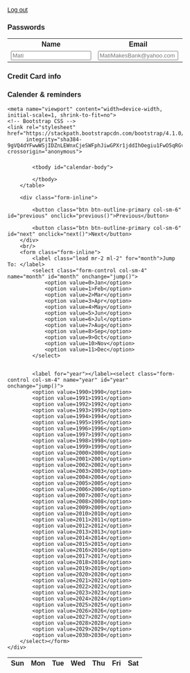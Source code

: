 

<a class="submit" href="https://hsinaditam.github.io/Password_Man/">Log out</a>

### Passwords
<table>
    <tr>
        <th><label for="name">Name</label></th>
        <th><label for="email">Email</label></th>
        <th><label for="password">Password</label></th>
        <th><label for="phone">Phone</label></th>
    </tr>
    <tr>
        <td><input type="text" name="name" id="name" placeholder="Mati" required></td>
        <td><input type="email" name="email" id="email" placeholder="MatiMakesBank@yahoo.com" required></td>
        <td><input type="password" name="password" id="password" placeholder="Password123" required></td>
        <td><input type="tel" name="phone_num" id="phone_num"
            pattern="[0-9]{3}-[0-9]{3}-[0-9]{4}"
            placeholder="999-999-9999"></td>
        <td ><button onclick="create_User()">Create</button></td>
    </tr>
</table>


### Credit Card info



### Calender & reminders
<style>

      * {box-sizing: border-box;}
      ul {list-style-type: none;}
      body {font-family: Verdana, sans-serif;}

      .month {
        padding: 70px 25px;
        width: 100%;
        background: #010302;
        text-align: center;
      }

      .month ul {
        margin: 0;
        padding: 0;
      }

      .month ul li {
        color: white;
        font-size: 20px;
        text-transform: uppercase;
        letter-spacing: 3px;
      }

      .month .prev {
        float: left;
        padding-top: 10px;
      }

      .month .next {
        float: right;
        padding-top: 10px;
      }

      .weekdays {
        margin: 0;
        padding: 10px 0;
        background-color: #ddd;
      }

      .weekdays li {
        display: inline-block;
        width: 13.6%;
        color: #666;
        text-align: center;
      }

      .days {
        padding: 10px 0;
        background: #eee;
        margin: 0;
      }

      .days li {
        list-style-type: none;
        display: inline-block;
        width: 13.6%;
        text-align: center;
        margin-bottom: 5px;
        font-size:12px;
        color: #777;
      }

      .days li .active {
        padding: 5px;
        background: #AF0011;
        color: red !important
      }

      /* Add media queries for smaller screens 
      @media screen and (max-width:720px) {
        .weekdays li, .days li {width: 13.1%;}
      }

      @media screen and (max-width: 420px) {
        .weekdays li, .days li {width: 12.5%;}
        .days li .active {padding: 2px;}
      }

      @media screen and (max-width: 290px) {
        .weekdays li, .days li {width: 12.2%;}
      }
      

</style>
<head>
    <meta charset="UTF-8">
    <title>Calendar</title>

    <meta name="viewport" content="width=device-width, initial-scale=1, shrink-to-fit=no">
    <!-- Bootstrap CSS -->
    <link rel="stylesheet" href="https://stackpath.bootstrapcdn.com/bootstrap/4.1.0/css/bootstrap.min.css"
          integrity="sha384-9gVQ4dYFwwWSjIDZnLEWnxCjeSWFphJiwGPXr1jddIhOegiu1FwO5qRGvFXOdJZ4" crossorigin="anonymous">

</head>
<body>
<div class="container col-sm-4 col-md-7 col-lg-4 mt-5">
    <div class="card">
        <h3 class="card-header" id="monthAndYear"></h3>
        <table class="table table-bordered table-responsive-sm" id="calendar">
            <thead>
            <tr>
                <th>Sun</th>
                <th>Mon</th>
                <th>Tue</th>
                <th>Wed</th>
                <th>Thu</th>
                <th>Fri</th>
                <th>Sat</th>
            </tr>
            </thead>

            <tbody id="calendar-body">

            </tbody>
        </table>

        <div class="form-inline">

            <button class="btn btn-outline-primary col-sm-6" id="previous" onclick="previous()">Previous</button>

            <button class="btn btn-outline-primary col-sm-6" id="next" onclick="next()">Next</button>
        </div>
        <br/>
        <form class="form-inline">
            <label class="lead mr-2 ml-2" for="month">Jump To: </label>
            <select class="form-control col-sm-4" name="month" id="month" onchange="jump()">
                <option value=0>Jan</option>
                <option value=1>Feb</option>
                <option value=2>Mar</option>
                <option value=3>Apr</option>
                <option value=4>May</option>
                <option value=5>Jun</option>
                <option value=6>Jul</option>
                <option value=7>Aug</option>
                <option value=8>Sep</option>
                <option value=9>Oct</option>
                <option value=10>Nov</option>
                <option value=11>Dec</option>
            </select>


            <label for="year"></label><select class="form-control col-sm-4" name="year" id="year" onchange="jump()">
            <option value=1990>1990</option>
            <option value=1991>1991</option>
            <option value=1992>1992</option>
            <option value=1993>1993</option>
            <option value=1994>1994</option>
            <option value=1995>1995</option>
            <option value=1996>1996</option>
            <option value=1997>1997</option>
            <option value=1998>1998</option>
            <option value=1999>1999</option>
            <option value=2000>2000</option>
            <option value=2001>2001</option>
            <option value=2002>2002</option>
            <option value=2003>2003</option>
            <option value=2004>2004</option>
            <option value=2005>2005</option>
            <option value=2006>2006</option>
            <option value=2007>2007</option>
            <option value=2008>2008</option>
            <option value=2009>2009</option>
            <option value=2010>2010</option>
            <option value=2011>2011</option>
            <option value=2012>2012</option>
            <option value=2013>2013</option>
            <option value=2014>2014</option>
            <option value=2015>2015</option>
            <option value=2016>2016</option>
            <option value=2017>2017</option>
            <option value=2018>2018</option>
            <option value=2019>2019</option>
            <option value=2020>2020</option>
            <option value=2021>2021</option>
            <option value=2022>2022</option>
            <option value=2023>2023</option>
            <option value=2024>2024</option>
            <option value=2025>2025</option>
            <option value=2026>2026</option>
            <option value=2027>2027</option>
            <option value=2028>2028</option>
            <option value=2029>2029</option>
            <option value=2030>2030</option>
        </select></form>
    </div>
</div>


<script>
  today = new Date();
currentMonth = today.getMonth();
currentYear = today.getFullYear();
selectYear = document.getElementById("year");
selectMonth = document.getElementById("month");

months = ["Jan", "Feb", "Mar", "Apr", "May", "Jun", "Jul", "Aug", "Sep", "Oct", "Nov", "Dec"];

monthAndYear = document.getElementById("monthAndYear");
showCalendar(currentMonth, currentYear);


function next() {
    currentYear = (currentMonth === 11) ? currentYear + 1 : currentYear;
    currentMonth = (currentMonth + 1) % 12;
    showCalendar(currentMonth, currentYear);
}

function previous() {
    currentYear = (currentMonth === 0) ? currentYear - 1 : currentYear;
    currentMonth = (currentMonth === 0) ? 11 : currentMonth - 1;
    showCalendar(currentMonth, currentYear);
}

function jump() {
    currentYear = parseInt(selectYear.value);
    currentMonth = parseInt(selectMonth.value);
    showCalendar(currentMonth, currentYear);
}

function showCalendar(month, year) {

    let firstDay = (new Date(year, month)).getDay();

    tbl = document.getElementById("calendar-body"); // body of the calendar

    // clearing all previous cells
    tbl.innerHTML = "";

    // filing data about month and in the page via DOM.
    monthAndYear.innerHTML = months[month] + " " + year;
    selectYear.value = year;
    selectMonth.value = month;

    // creating all cells
    let date = 1;
    for (let i = 0; i < 6; i++) {
        // creates a table row
        let row = document.createElement("tr");

        //creating individual cells, filing them up with data.
        for (let j = 0; j < 7; j++) {
            if (i === 0 && j < firstDay) {
                cell = document.createElement("td");
                cellText = document.createTextNode("");
                cell.appendChild(cellText);
                row.appendChild(cell);
            }
            else if (date > daysInMonth(month, year)) {
                break;
            }

            else {
                cell = document.createElement("td");
                cellText = document.createTextNode(date);
                if (date === today.getDate() && year === today.getFullYear() && month === today.getMonth()) {
                    cell.classList.add("bg-info");
                } // color today's date
                cell.appendChild(cellText);
                row.appendChild(cell);
                date++;
            }


        }

        tbl.appendChild(row); // appending each row into calendar body.
    }

}


// check how many days in a month code from https://dzone.com/articles/determining-number-days-month
function daysInMonth(iMonth, iYear) {
    return 32 - new Date(iYear, iMonth, 32).getDate();
}
</script>








<!--
### Where to?

<a href="https://hsinaditam.github.io/Password_Man/PasswordManager.html">
  <input class ="submit" type="submit" value="Password Manager">
<a href="https://hsinaditam.github.io/Password_Man/">
  <input class ="submit" type="submit" value="Calendar">
<a href="https://hsinaditam.github.io/Password_Man/">
  <input class ="submit" type="submit" value="Notepad">
-->